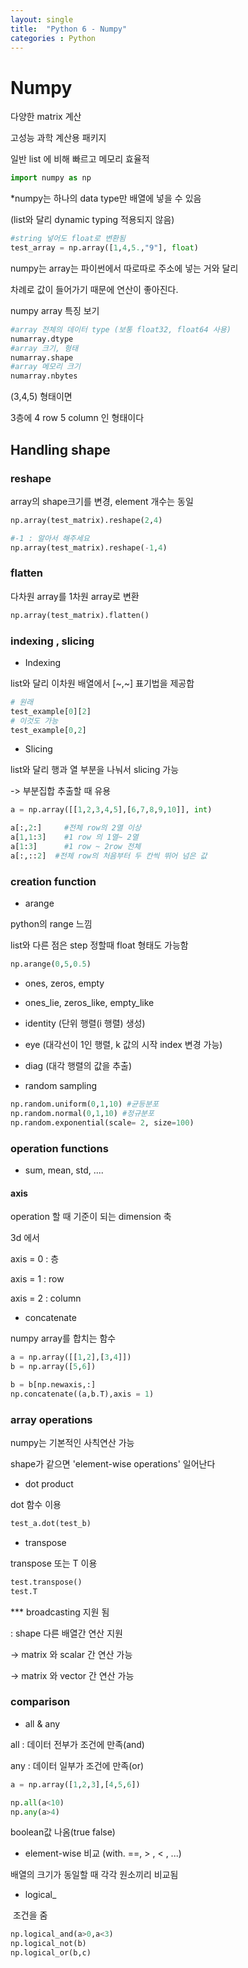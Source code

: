 ```yaml
---
layout: single
title:  "Python 6 - Numpy"
categories : Python
---
```


# Numpy

다양한 matrix 계산

고성능 과학 계산용 패키지

일반 list 에 비해 빠르고 메모리 효율적



```python
import numpy as np
```



*numpy는 하나의 data type만 배열에 넣을 수 있음

(list와 달리 dynamic typing 적용되지 않음)

 

```python
#string 넣어도 float로 변환됨
test_array = np.array([1,4,5.,"9"], float)
```



numpy는 array는 파이썬에서 따로따로 주소에 넣는 거와 달리

차례로 값이 들어가기 때문에 연산이 좋아진다.



numpy array 특징 보기

```python
#array 전체의 데이터 type (보통 float32, float64 사용)
numarray.dtype
#array 크기, 형태
numarray.shape
#array 메모리 크기
numarray.nbytes
```



(3,4,5) 형태이면

3층에 4 row 5 column 인 형태이다



## Handling shape



### reshape 

array의 shape크기를 변경, element 개수는 동일



```python
np.array(test_matrix).reshape(2,4)

#-1 : 알아서 해주세요
np.array(test_matrix).reshape(-1,4)
```



### flatten

다차원 array를 1차원 array로 변환

```python
np.array(test_matrix).flatten()
```



### indexing , slicing

+ Indexing

list와 달리 이차원 배열에서 [~,~] 표기법을 제공합

```python
# 원래
test_example[0][2]
# 이것도 가능
test_example[0,2]
```



+ Slicing

list와 달리 행과 열 부분을 나눠서 slicing 가능

-> 부분집합 추출할 때 유용



```python
a = np.array([[1,2,3,4,5],[6,7,8,9,10]], int)

a[:,2:]		#전체 row의 2열 이상
a[1,1:3]	#1 row 의 1열~ 2열
a[1:3]		#1 row ~ 2row 전체
a[:,::2]  #전체 row의 처음부터 두 칸씩 뛰어 넘은 값
```



### creation function



+ arange

python의 range 느낌

list와 다른 점은 step 정할때 float 형태도 가능함

```python
np.arange(0,5,0.5)
```



+ ones, zeros, empty
+ ones_lie, zeros_like, empty_like
+ identity (단위 행렬(i 행렬) 생성)
+ eye (대각선이 1인 행렬, k 값의 시작 index 변경 가능)
+ diag (대각 행렬의 값을 추출)



+ random sampling

```python
np.random.uniform(0,1,10) #균등분포
np.random.normal(0,1,10) #정규분포
np.random.exponential(scale= 2, size=100)
```





### operation functions

+ sum, mean, std, ....



#### axis

operation 할 때 기준이 되는 dimension 축

3d 에서

axis = 0 : 층

axis = 1 : row

axis = 2 : column



+ concatenate

numpy array를 합치는 함수

```python
a = np.array([[1,2],[3,4]])
b = np.array([5,6])

b = b[np.newaxis,:]
np.concatenate((a,b.T),axis = 1)
```



### array operations

numpy는 기본적인 사칙연산 가능

shape가 같으면 'element-wise operations' 일어난다



+ dot product

dot 함수 이용

```python
test_a.dot(test_b)
```



+ transpose

transpose 또는 T 이용

```python
test.transpose()
test.T
```



*** broadcasting 지원 됨

: shape 다른 배열간 연산 지원

-> matrix 와 scalar 간 연산 가능

-> matrix 와 vector 간 연산 가능



### comparison



+ all & any

all : 데이터 전부가 조건에 만족(and)

any : 데이터 일부가 조건에 만족(or)

```python
a = np.array([1,2,3],[4,5,6])

np.all(a<10)
np.any(a>4)
```

boolean값 나옴(true false)



+ element-wise 비교 (with.   ==, > , < , ...)

배열의 크기가 동일할 때 각각 원소끼리 비교됨



+ logical_

​	조건을 줌

```python
np.logical_and(a>0,a<3)
np.logical_not(b)
np.logical_or(b,c)
```

